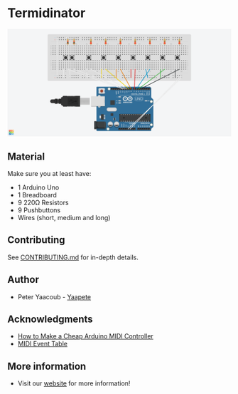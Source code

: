# Termidinator

![](https://raw.githubusercontent.com/Yaacoub/Termidinator/master/Termidinator/Termidinator%20Circuit.png)

## Material

Make sure you at least have:
- 1 Arduino Uno
- 1 Breadboard
- 9 220Ω Resistors
- 9 Pushbuttons
- Wires (short, medium and long)

## Contributing
See [CONTRIBUTING.md](https://github.com/Yaapete/Huh-iOS/blob/master/CONTRIBUTING.md) for in-depth details.

## Author

- Peter Yaacoub - [Yaapete](https://github.com/Yaapete)

## Acknowledgments

- [How to Make a Cheap Arduino MIDI Controller](https://www.instructables.com/id/How-to-Make-a-Cheap-Arduino-MIDI-Controller/)
- [MIDI Event Table](http://www.onicos.com/staff/iz/formats/midi-event.html)

## More information

- Visit our [website](http://rebrand.ly/yaacoub) for more information!
